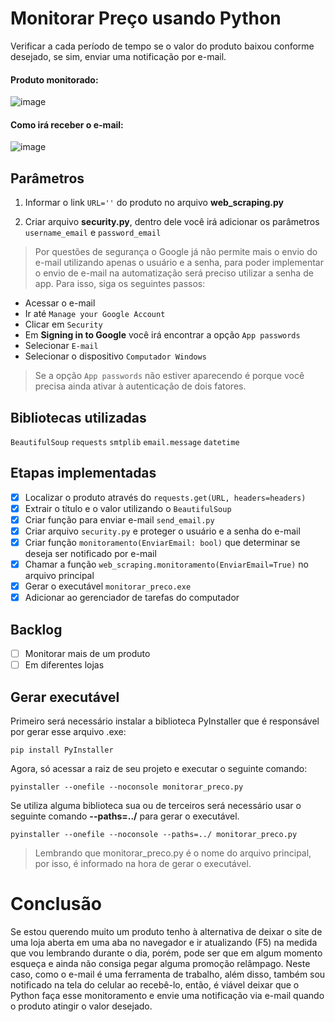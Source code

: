 # Monitorar Preço usando Python
Verificar a cada período de tempo se o valor do produto baixou conforme desejado, se sim, enviar uma notificação por e-mail.

#### Produto monitorado:
![image](https://user-images.githubusercontent.com/22162514/220414443-067716f1-bba2-4ab5-9f15-4009666ad775.png)

#### Como irá receber o e-mail:
![image](https://user-images.githubusercontent.com/22162514/220415595-a006a738-9cc4-429b-83fb-38cc695ee135.png)


## Parâmetros

1. Informar o link ```URL=''``` do produto no arquivo **web_scraping.py**

2. Criar arquivo **security.py**, dentro dele você irá adicionar os parâmetros ```username_email``` e ```password_email```

> Por questões de segurança o Google já não permite mais o envio do e-mail utilizando apenas o usuário e a senha, para poder implementar o envio de e-mail na automatização será preciso utilizar a senha de app. Para isso, siga os seguintes passos:

- Acessar o e-mail
- Ir até ```Manage your Google Account```
- Clicar em ```Security```
- Em **Signing in to Google** você irá encontrar a opção ```App passwords```
- Selecionar ```E-mail```
- Selecionar o dispositivo ```Computador Windows```

> Se a opção ```App passwords``` não estiver aparecendo é porque você precisa ainda ativar à autenticação de dois fatores.

## Bibliotecas utilizadas
```BeautifulSoup```
```requests```
```smtplib```
```email.message```
```datetime```

## Etapas implementadas
- [x] Localizar o produto através do ```requests.get(URL, headers=headers)```
- [x] Extrair o título e o valor utilizando o ```BeautifulSoup```
- [x] Criar função para enviar e-mail ```send_email.py```
- [x] Criar arquivo ```security.py``` e proteger o usuário e a senha do e-mail 
- [x] Criar função ```monitoramento(EnviarEmail: bool)``` que determinar se deseja ser notificado por e-mail
- [x] Chamar a função ```web_scraping.monitoramento(EnviarEmail=True)``` no arquivo principal
- [x] Gerar o executável ```monitorar_preco.exe```
- [x] Adicionar ao gerenciador de tarefas do computador

## Backlog
- [ ] Monitorar mais de um produto
- [ ] Em diferentes lojas

## Gerar executável

Primeiro será necessário instalar a biblioteca PyInstaller que é responsável por gerar esse arquivo .exe: <br>
```
pip install PyInstaller
```
Agora, só acessar a raiz de seu projeto e executar o seguinte comando:
```
pyinstaller --onefile --noconsole monitorar_preco.py
```

Se utiliza alguma biblioteca sua ou de terceiros será necessário usar o seguinte comando **--paths=../** para gerar o executável.

```
pyinstaller --onefile --noconsole --paths=../ monitorar_preco.py
```

> Lembrando que monitorar_preco.py é o nome do arquivo principal, por isso, é informado na hora de gerar o executável.

# Conclusão

Se estou querendo muito um produto tenho à alternativa de deixar o site de uma loja aberta em uma aba no navegador e ir atualizando (F5) na medida que vou lembrando durante o dia, porém, pode ser que em algum momento esqueça e ainda não consiga pegar alguma promoção relâmpago. Neste caso, como o e-mail é uma ferramenta de trabalho, além disso, também sou notificado na tela do celular ao recebê-lo, então, é viável deixar que o Python faça esse monitoramento e envie uma notificação via e-mail quando o produto atingir o valor desejado.
